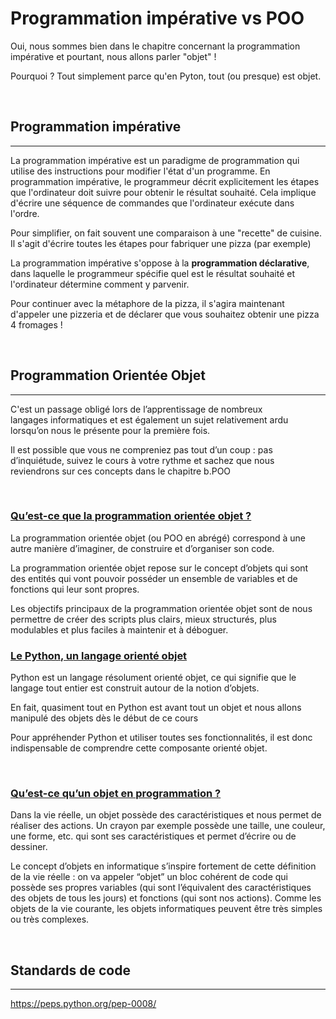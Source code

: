 # Programmation impérative vs POO

Oui, nous sommes bien dans le chapitre concernant la programmation impérative et pourtant, nous allons parler "objet" !

Pourquoi ? Tout simplement parce qu'en Pyton, tout (ou presque) est objet.

<br>

## Programmation impérative

---

La programmation impérative est un paradigme de programmation qui utilise des instructions pour modifier l'état d'un programme. En programmation impérative, le programmeur décrit explicitement les étapes que l'ordinateur doit suivre pour obtenir le résultat souhaité. Cela implique d'écrire une séquence de commandes que l'ordinateur exécute dans l'ordre.

Pour simplifier, on fait souvent une comparaison à une "recette" de cuisine. Il s'agit d'écrire toutes les étapes pour fabriquer une pizza (par exemple)

La programmation impérative s'oppose à la **programmation déclarative**, dans laquelle le programmeur spécifie quel est le résultat souhaité et l'ordinateur détermine comment y parvenir.

Pour continuer avec la métaphore de la pizza, il s'agira maintenant d'appeler une pizzeria et de déclarer que vous souhaitez obtenir une pizza 4 fromages !

<br>

## Programmation Orientée Objet

---

C'est un passage obligé lors de l’apprentissage de nombreux langages informatiques et est également un sujet relativement ardu lorsqu’on nous le présente pour la première fois.

Il est possible que vous ne compreniez pas tout d’un coup : pas d’inquiétude, suivez le cours à votre rythme et sachez que nous reviendrons sur ces concepts dans le chapitre b.POO

<br>

### **<u>Qu’est-ce que la programmation orientée objet ?</u>**

La programmation orientée objet (ou POO en abrégé) correspond à une autre manière d’imaginer, de construire et d’organiser son code.

La programmation orientée objet repose sur le concept d’objets qui sont des entités qui vont pouvoir posséder un ensemble de variables et de fonctions qui leur sont propres.

Les objectifs principaux de la programmation orientée objet sont de nous permettre de créer des scripts plus clairs, mieux structurés, plus modulables et plus faciles à maintenir et à déboguer.

<div style="page-break-after: always;"></div>

### **<u>Le Python, un langage orienté objet</u>**

Python est un langage résolument orienté objet, ce qui signifie que le langage tout entier est construit autour de la notion d’objets.

En fait, quasiment tout en Python est avant tout un objet et nous allons manipulé des objets dès le début de ce cours

Pour appréhender  Python et utiliser toutes ses fonctionnalités, il est donc indispensable de comprendre cette composante orienté objet.

<br>

### **<u>Qu’est-ce qu’un objet en programmation ?</u>**

Dans la vie réelle, un objet possède des caractéristiques et nous permet de réaliser des actions. Un crayon par exemple possède une taille, une couleur, une forme, etc. qui sont ses caractéristiques et permet d’écrire ou de dessiner.

Le concept d’objets en informatique s’inspire fortement de cette définition de la vie réelle : on va appeler “objet” un bloc cohérent de code qui possède ses propres variables (qui sont l’équivalent des caractéristiques des objets de tous les jours) et fonctions (qui sont nos actions). Comme les objets de la vie courante, les objets informatiques peuvent être très simples ou très complexes.

<br>

## Standards de code

---

<https://peps.python.org/pep-0008/>
